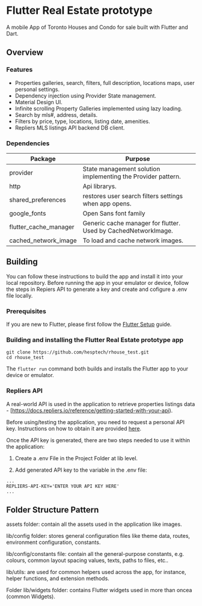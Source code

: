 # Flutter Real Estate prototype

A mobile App of Toronto Houses and Condo for sale built with Flutter and Dart.

## Overview

### Features

- Properties galleries, search, filters, full description, locations maps, user personal settings.
- Dependency injection using Provider State management.
- Material Design UI.
- Infinite scrolling Property Galleries implemented using lazy loading.
- Search by mls#, address, details.
- Filters by price, type, locations, listing date, amenities.
- Repliers MLS listings API backend DB client.

### Dependencies

| Package               | Purpose                                                                                                                    |
| --------------------- | -------------------------------------------------------------------------------------------------------------------------- |
| provider              | State management solution implementing the Provider pattern.                                                               |
| http                  | Api librarys.                                                                                                              |
| shared_preferences    | restores user search filters settings when app opens.                                                                      |
| google_fonts          | Open Sans font family                                                                                                      |
| flutter_cache_manager | Generic cache manager for flutter. Used by CachedNetworkImage.                                                             |
| cached_network_image  | To load and cache network images.                                                                                          |


## Building

You can follow these instructions to build the app and install it into your local repository. Before running the app in your emulator or device, follow the steps in Repiers API to generate a key and create and cofigure a .env file locally.

### Prerequisites

If you are new to Flutter, please first follow the [Flutter Setup](https://flutter.dev/setup/) guide.

### Building and installing the Flutter Real Estate prototype app

```
git clone https://github.com/hesptech/rhouse_test.git
cd rhouse_test
```

The `flutter run` command both builds and installs the Flutter app to your device or emulator.

### Repliers API

A real-world API is used in the application to retrieve properties listings data - [https://docs.repliers.io/reference/getting-started-with-your-api).

Before using/testing the application, you need to request a personal API key. Instructions on how to obtain it are provided [here](https://www.repliers.com/request-access).

Once the API key is generated, there are two steps needed to use it within the application:

1. Create a .env File in the Project Folder at lib level.

2. Add generated API key to the variable in the .env file:

```
...
REPLIERS-API-KEY='ENTER YOUR API KEY HERE'
...
```

## Folder Structure Pattern

assets folder: contain all the assets  used in the application like images.

lib/config folder: stores general configuration files like theme data, routes, environment configuration, constants.

lib/config/constants file: contain all the general-purpose constants, e.g. colours, common layout spacing values, texts, paths to files, etc..

lib/utils: are used for common helpers used across the app, for instance, helper functions, and extension methods.

Folder lib/widgets folder: contains Flutter widgets used in more than oncea (common Widgets).
